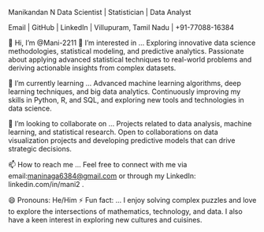 Manikandan N
Data Scientist | Statistician | Data Analyst

Email | GitHub | LinkedIn | Villupuram, Tamil Nadu | +91-77088-16384

👋 Hi, I’m @Mani-2211
👀 I’m interested in ...
Exploring innovative data science methodologies, statistical modeling, and predictive analytics. Passionate about applying advanced statistical techniques to real-world problems and deriving actionable insights from complex datasets.

🌱 I’m currently learning ...
Advanced machine learning algorithms, deep learning techniques, and big data analytics. Continuously improving my skills in Python, R, and SQL, and exploring new tools and technologies in data science.

💞️ I’m looking to collaborate on ...
Projects related to data analysis, machine learning, and statistical research. Open to collaborations on data visualization projects and developing predictive models that can drive strategic decisions.

📫 How to reach me ...
Feel free to connect with me via email:maninaga6384@gmail.com or through my LinkedIn: linkedin.com/in/mani2 .

😄 Pronouns: He/Him
⚡ Fun fact: ...
I enjoy solving complex puzzles and love to explore the intersections of mathematics, technology, and data. I also have a keen interest in exploring new cultures and cuisines.
